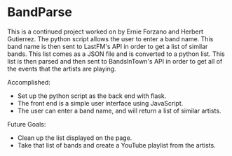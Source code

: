 # BandParse
This is a continued project worked on by Ernie Forzano and Herbert Gutierrez. The python script allows the user to enter a band name. This band name is then sent to LastFM's API in order to get a list of similar bands. This list comes as a JSON file and is converted to a python list. This list is then parsed and then sent to BandsInTown's API in order to get all of the events that the artists are playing. 

Accomplished:
* Set up the python script as the back end with flask. 
* The front end is a simple user interface using JavaScript. 
* The user can enter a band name, and will return a list of similar artists.

Future Goals: 
* Clean up the list displayed on the page. 
* Take that list of bands and create a YouTube playlist from the artists. 


